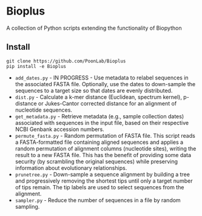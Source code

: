 # Bioplus
A collection of Python scripts extending the functionality of Biopython

## Install
```
git clone https://github.com/PoonLab/Bioplus
pip install -e Bioplus
```

* `add_dates.py` - IN PROGRESS - Use metadata to relabel sequences in the associated FASTA file. Optionally, use the dates to down-sample the sequences to a target size so that dates are evenly distributed.
* `dist.py` - Calculate a k-mer distance (Euclidean, spectrum kernel), p-distance or Jukes-Cantor corrected distance for an alignment of nucleotide sequences.
* `get_metadata.py` - Retrieve metadata (e.g., sample collection dates) associated with sequences in the input file, based on their respective NCBI Genbank accession numbers.
* `permute_fasta.py` - Random permutation of FASTA file. This script reads a FASTA-formatted file containing aligned sequences and applies a random permutation of alignment columns (nucleotide sites), writing the result to a new FASTA file.  This has the benefit of providing some data security (by scrambling the original sequences) while preserving information about evolutionary relationships.
* `prunetree.py` - Down-sample a sequence alignment by building a tree and progressively removing the shortest tips until only a target number of tips remain. The tip labels are used to select sequences from the alignment.
* `sampler.py` - Reduce the number of sequences in a file by random sampling.
